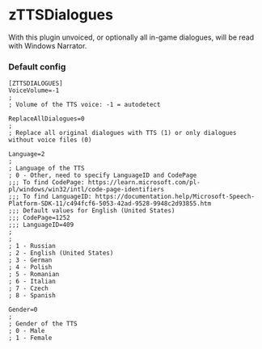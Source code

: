 # zTTSDialogues
With this plugin unvoiced, or optionally all in-game dialogues, will be read with Windows Narrator.

### Default config
```
[ZTTSDIALOGUES]
VoiceVolume=-1
;
; Volume of the TTS voice: -1 = autodetect

ReplaceAllDialogues=0
;
; Replace all original dialogues with TTS (1) or only dialogues without voice files (0)

Language=2
;
; Language of the TTS
; 0 - Other, need to specify LanguageID and CodePage
;;; To find CodePage: https://learn.microsoft.com/pl-pl/windows/win32/intl/code-page-identifiers
;;; To find LanguageID: https://documentation.help/Microsoft-Speech-Platform-SDK-11/c494fcf6-5053-42ad-9528-9948c2d93855.htm
;;; Default values for English (United States)
;;; CodePage=1252
;;; LanguageID=409
;
;
; 1 - Russian
; 2 - English (United States)
; 3 - German
; 4 - Polish
; 5 - Romanian
; 6 - Italian
; 7 - Czech
; 8 - Spanish

Gender=0
;
; Gender of the TTS
; 0 - Male
; 1 - Female
```
